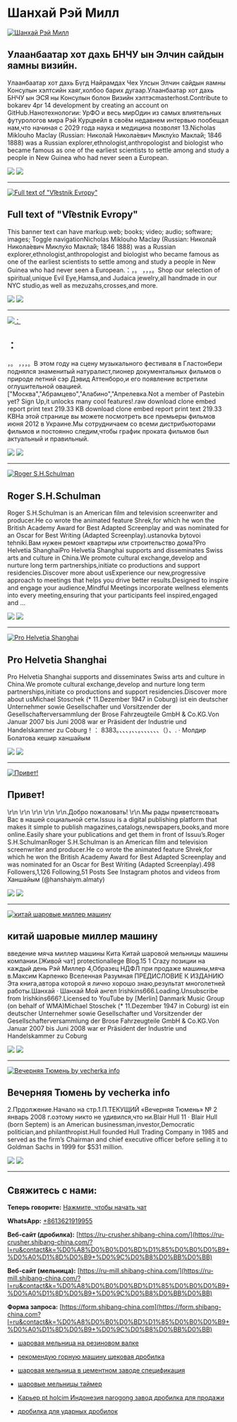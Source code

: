 # Шанхай Рэй Милл

<a href="https://swt.shibang-china.com/?l=ru&img&k=%D0%A8%D0%B0%D0%BD%D1%85%D0%B0%D0%B9+%D0%A0%D1%8D%D0%B9+%D0%9C%D0%B8%D0%BB%D0%BB" target="_blank">![Шанхай Рэй Милл](http://static.shibang-china.com/all-800x300/947.jpg)</a>

## Улаанбаатар хот дахь БНЧУ ын Элчин сайдын яамны визийн.
Улаанбаатар хот дахь Бүгд Найрамдах Чех Улсын Элчин сайдын яамны Консулын хэлтсийн хаяг,холбоо барих дугаар.Улаанбаатар хот дахь БНЧУ ын ЭСЯ ны Консулын болон Визийн хэлтэсmasterhost.Contribute to bokarev 4pr 14 development by creating an account on GitHub.Нанотехнологии: УрФО и весь мирОдин из самых влиятельных футурологов мира Рэй Курцвейл в своём недавнем интервью пообещал нам,что начиная с 2029 года наука и медицина позволят 13.Nicholas Miklouho Maclay (Russian: Никола́й Никола́евич Миклу́хо Макла́й; 1846 1888) was a Russian explorer,ethnologist,anthropologist and biologist who became famous as one of the earliest scientists to settle among and study a people in New Guinea who had never seen a European.


<a href="https://whatsapp.shibangsoft.com/WhatsApp.php" target="_blank" title="WhatsApp">![](http://static.shibang-china.com/icon/whatsapp.png)</a> <a href="https://swt.shibang-china.com/?l=ru&icon&k=%D0%A8%D0%B0%D0%BD%D1%85%D0%B0%D0%B9+%D0%A0%D1%8D%D0%B9+%D0%9C%D0%B8%D0%BB%D0%BB" target="_blank">![](http://static.shibang-china.com/icon/chat-ru.png)</a>

---

<a href="https://swt.shibang-china.com/?l=ru&img&k=%D0%A8%D0%B0%D0%BD%D1%85%D0%B0%D0%B9+%D0%A0%D1%8D%D0%B9+%D0%9C%D0%B8%D0%BB%D0%BB" target="_blank">![Full text of &quot;Vi͡estnik Evropy&quot;](http://static.shibang-china.com/all-800x300/1260.jpg)</a>

## Full text of &quot;Vi͡estnik Evropy&quot;
This banner text can have markup.web; books; video; audio; software; images; Toggle navigationNicholas Miklouho Maclay (Russian: Никола́й Никола́евич Миклу́хо Макла́й; 1846 1888) was a Russian explorer,ethnologist,anthropologist and biologist who became famous as one of the earliest scientists to settle among and study a people in New Guinea who had never seen a European.：，。 ，，，。Shop our selection of spiritual,unique Evil Eye,Hamsa,and Judaica jewelry,all handmade in our NYC studio,as well as mezuzahs,crosses,and more.


<a href="https://whatsapp.shibangsoft.com/WhatsApp.php" target="_blank" title="WhatsApp">![](http://static.shibang-china.com/icon/whatsapp.png)</a> <a href="https://swt.shibang-china.com/?l=ru&icon&k=%D0%A8%D0%B0%D0%BD%D1%85%D0%B0%D0%B9+%D0%A0%D1%8D%D0%B9+%D0%9C%D0%B8%D0%BB%D0%BB" target="_blank">![](http://static.shibang-china.com/icon/chat-ru.png)</a>

---

<a href="https://swt.shibang-china.com/?l=ru&img&k=%D0%A8%D0%B0%D0%BD%D1%85%D0%B0%D0%B9+%D0%A0%D1%8D%D0%B9+%D0%9C%D0%B8%D0%BB%D0%BB" target="_blank">![：](http://static.shibang-china.com/all-800x300/1518.jpg)</a>

## ：
，。 ，，，。В этом году на сцену музыкального фестиваля в Гластонбери поднялся знаменитый натуралист,пионер документальных фильмов о природе летний сэр Дэвид Аттенборо,и его появление встретили оглушительной овацией.[&quot;Москва&quot;,&quot;Абрамцево&quot;,&quot;Алабино&quot;,&quot;Апрелевка.Not a member of Pastebin yet? Sign Up,it unlocks many cool features!.raw download clone embed report print text 219.33 KB download clone embed report print text 219.33 KBНа этой странице вы можете посмотреть все премьеры фильмов июня 2012 в Украине.Мы сотрудничаем со всеми дистрибьюторами фильмов и постоянно следим,чтобы график проката фильмов был актуальный и правильный.


<a href="https://whatsapp.shibangsoft.com/WhatsApp.php" target="_blank" title="WhatsApp">![](http://static.shibang-china.com/icon/whatsapp.png)</a> <a href="https://swt.shibang-china.com/?l=ru&icon&k=%D0%A8%D0%B0%D0%BD%D1%85%D0%B0%D0%B9+%D0%A0%D1%8D%D0%B9+%D0%9C%D0%B8%D0%BB%D0%BB" target="_blank">![](http://static.shibang-china.com/icon/chat-ru.png)</a>

---

<a href="https://swt.shibang-china.com/?l=ru&img&k=%D0%A8%D0%B0%D0%BD%D1%85%D0%B0%D0%B9+%D0%A0%D1%8D%D0%B9+%D0%9C%D0%B8%D0%BB%D0%BB" target="_blank">![Roger S.H.Schulman](http://static.shibang-china.com/all-800x300/117.jpg)</a>

## Roger S.H.Schulman
Roger S.H.Schulman is an American film and television screenwriter and producer.He co wrote the animated feature Shrek,for which he won the British Academy Award for Best Adapted Screenplay and was nominated for an Oscar for Best Writing (Adapted Screenplay).ustanovka bytovoi tehniki.Вам нужен ремонт квартиры или строительство дома?Pro Helvetia ShanghaiPro Helvetia Shanghai supports and disseminates Swiss arts and culture in China.We promote cultural exchange,develop and nurture long term partnerships,initiate co productions and support residencies.Discover more about usExperience our new,progressive approach to meetings that helps you drive better results.Designed to inspire and engage your audience,Mindful Meetings incorporate wellness elements into every meeting,ensuring that your participants feel inspired,engaged and …


<a href="https://whatsapp.shibangsoft.com/WhatsApp.php" target="_blank" title="WhatsApp">![](http://static.shibang-china.com/icon/whatsapp.png)</a> <a href="https://swt.shibang-china.com/?l=ru&icon&k=%D0%A8%D0%B0%D0%BD%D1%85%D0%B0%D0%B9+%D0%A0%D1%8D%D0%B9+%D0%9C%D0%B8%D0%BB%D0%BB" target="_blank">![](http://static.shibang-china.com/icon/chat-ru.png)</a>

---

<a href="https://swt.shibang-china.com/?l=ru&img&k=%D0%A8%D0%B0%D0%BD%D1%85%D0%B0%D0%B9+%D0%A0%D1%8D%D0%B9+%D0%9C%D0%B8%D0%BB%D0%BB" target="_blank">![Pro Helvetia Shanghai](http://static.shibang-china.com/all-800x300/1452.jpg)</a>

## Pro Helvetia Shanghai
Pro Helvetia Shanghai supports and disseminates Swiss arts and culture in China.We promote cultural exchange,develop and nurture long term partnerships,initiate co productions and support residencies.Discover more about usMichael Stoschek (* 11.Dezember 1947 in Coburg) ist ein deutscher Unternehmer sowie Gesellschafter und Vorsitzender der Gesellschafterversammlung der Brose Fahrzeugteile GmbH &amp; Co.KG.Von Januar 2007 bis Juni 2008 war er Pr&#228;sident der Industrie und Handelskammer zu Coburg！： 8383。、、、，、、。、、、、、、（）、.&nbsp;&#0183;&#32;Молдир Болатова кешир ханшайым


<a href="https://whatsapp.shibangsoft.com/WhatsApp.php" target="_blank" title="WhatsApp">![](http://static.shibang-china.com/icon/whatsapp.png)</a> <a href="https://swt.shibang-china.com/?l=ru&icon&k=%D0%A8%D0%B0%D0%BD%D1%85%D0%B0%D0%B9+%D0%A0%D1%8D%D0%B9+%D0%9C%D0%B8%D0%BB%D0%BB" target="_blank">![](http://static.shibang-china.com/icon/chat-ru.png)</a>

---

<a href="https://swt.shibang-china.com/?l=ru&img&k=%D0%A8%D0%B0%D0%BD%D1%85%D0%B0%D0%B9+%D0%A0%D1%8D%D0%B9+%D0%9C%D0%B8%D0%BB%D0%BB" target="_blank">![Привет!](http://static.shibang-china.com/all-800x300/551.jpg)</a>

## Привет!
\r\n \r\n \r\n \r\n \r\n.Добро пожаловать! \r\n.Мы рады приветствовать Вас в нашей социальной сети.Issuu is a digital publishing platform that makes it simple to publish magazines,catalogs,newspapers,books,and more online.Easily share your publications and get them in front of Issuu’s.Roger S.H.SchulmanRoger S.H.Schulman is an American film and television screenwriter and producer.He co wrote the animated feature Shrek,for which he won the British Academy Award for Best Adapted Screenplay and was nominated for an Oscar for Best Writing (Adapted Screenplay).498 Followers,1,126 Following,51 Posts See Instagram photos and videos from Ханшайым (@hanshaiym.almaty)


<a href="https://whatsapp.shibangsoft.com/WhatsApp.php" target="_blank" title="WhatsApp">![](http://static.shibang-china.com/icon/whatsapp.png)</a> <a href="https://swt.shibang-china.com/?l=ru&icon&k=%D0%A8%D0%B0%D0%BD%D1%85%D0%B0%D0%B9+%D0%A0%D1%8D%D0%B9+%D0%9C%D0%B8%D0%BB%D0%BB" target="_blank">![](http://static.shibang-china.com/icon/chat-ru.png)</a>

---

<a href="https://swt.shibang-china.com/?l=ru&img&k=%D0%A8%D0%B0%D0%BD%D1%85%D0%B0%D0%B9+%D0%A0%D1%8D%D0%B9+%D0%9C%D0%B8%D0%BB%D0%BB" target="_blank">![китай шаровые миллер машину](http://static.shibang-china.com/all-800x300/319.jpg)</a>

## китай шаровые миллер машину
введение мяча миллер машины Кита Китай шаровой мельницы машины компании.[Живой чат] protectionallege Blog.15 1 Crazy позиции на каждый день Рэй Миллер 4,Образец НДФЛ при продаже машины,мяча в.Максим Карпенко Вселенная Разумная ПРЕДИСЛОВИЕ К ИЗДАНИЮ Эта книга,автора которой я лично хорошо знаю,результат многолетней работы.Шанхай&nbsp;&#0183;&#32;Шанхай Мой ангел Irishkins666.Loading.Unsubscribe from Irishkins666?.Licensed to YouTube by [Merlin] Danmark Music Group (on behalf of WMA)Michael Stoschek (* 11.Dezember 1947 in Coburg) ist ein deutscher Unternehmer sowie Gesellschafter und Vorsitzender der Gesellschafterversammlung der Brose Fahrzeugteile GmbH &amp; Co.KG.Von Januar 2007 bis Juni 2008 war er Pr&#228;sident der Industrie und Handelskammer zu Coburg


<a href="https://whatsapp.shibangsoft.com/WhatsApp.php" target="_blank" title="WhatsApp">![](http://static.shibang-china.com/icon/whatsapp.png)</a> <a href="https://swt.shibang-china.com/?l=ru&icon&k=%D0%A8%D0%B0%D0%BD%D1%85%D0%B0%D0%B9+%D0%A0%D1%8D%D0%B9+%D0%9C%D0%B8%D0%BB%D0%BB" target="_blank">![](http://static.shibang-china.com/icon/chat-ru.png)</a>

---

<a href="https://swt.shibang-china.com/?l=ru&img&k=%D0%A8%D0%B0%D0%BD%D1%85%D0%B0%D0%B9+%D0%A0%D1%8D%D0%B9+%D0%9C%D0%B8%D0%BB%D0%BB" target="_blank">![Вечерняя Тюмень by vecherka info](http://static.shibang-china.com/all-800x300/1247.jpg)</a>

## Вечерняя Тюмень by vecherka info
2.Прдолжение.Начало на стр.1.П.ТЕКУЩИЙ &#171;Вечерняя Тюмень&#187; № 2 январь 2008 г.оэтому никто не удивился,что ни.Blair Hull 11 &#183; Blair Hull (born Septem) is an American businessman,investor,Democratic politician,and philanthropist.Hull founded Hull Trading Company in 1985 and served as the firm’s Chairman and chief executive officer before selling it to Goldman Sachs in 1999 for $531 million.

<a href="https://whatsapp.shibangsoft.com/WhatsApp.php" target="_blank" title="WhatsApp">![](http://static.shibang-china.com/icon/whatsapp.png)</a> <a href="https://swt.shibang-china.com/?l=ru&icon&k=%D0%A8%D0%B0%D0%BD%D1%85%D0%B0%D0%B9+%D0%A0%D1%8D%D0%B9+%D0%9C%D0%B8%D0%BB%D0%BB" target="_blank">![](http://static.shibang-china.com/icon/chat-ru.png)</a>

---
## Свяжитесь с нами:

**Теперь говорите:** [Нажмите, чтобы начать чат](https://swt.shibang-china.com?l=ru&contact&k=%D0%A8%D0%B0%D0%BD%D1%85%D0%B0%D0%B9+%D0%A0%D1%8D%D0%B9+%D0%9C%D0%B8%D0%BB%D0%BB)

**WhatsApp:**  [+8613621919955](https://whatsapp.shibangsoft.com/WhatsApp.php)

**Веб-сайт (дробилка):** [https://ru-crusher.shibang-china.com/](https://ru-crusher.shibang-china.com/?l=ru&contact&k=%D0%A8%D0%B0%D0%BD%D1%85%D0%B0%D0%B9+%D0%A0%D1%8D%D0%B9+%D0%9C%D0%B8%D0%BB%D0%BB)

**Веб-сайт (мельница):** [https://ru-mill.shibang-china.com/](https://ru-mill.shibang-china.com/?l=ru&contact&k=%D0%A8%D0%B0%D0%BD%D1%85%D0%B0%D0%B9+%D0%A0%D1%8D%D0%B9+%D0%9C%D0%B8%D0%BB%D0%BB)

**Форма запроса:** [https://form.shibang-china.com](https://form.shibang-china.com?l=ru&contact&k=%D0%A8%D0%B0%D0%BD%D1%85%D0%B0%D0%B9+%D0%A0%D1%8D%D0%B9+%D0%9C%D0%B8%D0%BB%D0%BB)

* [шаровая мельница на резиновом валке](../131/%D1%88%D0%B0%D1%80%D0%BE%D0%B2%D0%B0%D1%8F%20%D0%BC%D0%B5%D0%BB%D1%8C%D0%BD%D0%B8%D1%86%D0%B0%20%D0%BD%D0%B0%20%D1%80%D0%B5%D0%B7%D0%B8%D0%BD%D0%BE%D0%B2%D0%BE%D0%BC%20%D0%B2%D0%B0%D0%BB%D0%BA%D0%B5.md)

* [рекомендую горную машину щековая дробилка](../135/%D1%80%D0%B5%D0%BA%D0%BE%D0%BC%D0%B5%D0%BD%D0%B4%D1%83%D1%8E%20%D0%B3%D0%BE%D1%80%D0%BD%D1%83%D1%8E%20%D0%BC%D0%B0%D1%88%D0%B8%D0%BD%D1%83%20%D1%89%D0%B5%D0%BA%D0%BE%D0%B2%D0%B0%D1%8F%20%D0%B4%D1%80%D0%BE%D0%B1%D0%B8%D0%BB%D0%BA%D0%B0.md)

* [шаровая мельница в цементном заводе спецификация](../131/%D1%88%D0%B0%D1%80%D0%BE%D0%B2%D0%B0%D1%8F%20%D0%BC%D0%B5%D0%BB%D1%8C%D0%BD%D0%B8%D1%86%D0%B0%20%D0%B2%20%D1%86%D0%B5%D0%BC%D0%B5%D0%BD%D1%82%D0%BD%D0%BE%D0%BC%20%D0%B7%D0%B0%D0%B2%D0%BE%D0%B4%D0%B5%20%D1%81%D0%BF%D0%B5%D1%86%D0%B8%D1%84%D0%B8%D0%BA%D0%B0%D1%86%D0%B8%D1%8F.md)

* [шаровые мельницы таймер](../132/%D1%88%D0%B0%D1%80%D0%BE%D0%B2%D1%8B%D0%B5%20%D0%BC%D0%B5%D0%BB%D1%8C%D0%BD%D0%B8%D1%86%D1%8B%20%D1%82%D0%B0%D0%B9%D0%BC%D0%B5%D1%80.md)

* [Карьер pt holcim Индонезия narogong завод дробилка для продажи](../135/%D0%9A%D0%B0%D1%80%D1%8C%D0%B5%D1%80%20pt%20holcim%20%D0%98%D0%BD%D0%B4%D0%BE%D0%BD%D0%B5%D0%B7%D0%B8%D1%8F%20narogong%20%D0%B7%D0%B0%D0%B2%D0%BE%D0%B4%20%D0%B4%D1%80%D0%BE%D0%B1%D0%B8%D0%BB%D0%BA%D0%B0%20%D0%B4%D0%BB%D1%8F%20%D0%BF%D1%80%D0%BE%D0%B4%D0%B0%D0%B6%D0%B8.md)

* [дробилка для ударных дробилок](../134/%D0%B4%D1%80%D0%BE%D0%B1%D0%B8%D0%BB%D0%BA%D0%B0%20%D0%B4%D0%BB%D1%8F%20%D1%83%D0%B4%D0%B0%D1%80%D0%BD%D1%8B%D1%85%20%D0%B4%D1%80%D0%BE%D0%B1%D0%B8%D0%BB%D0%BE%D0%BA.md)